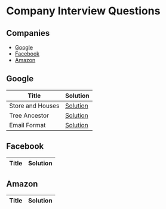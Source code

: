 # Company Interview Questions

## Companies

* [Google](https://github.com/zirui-wang/LeetCode/Company#google)
* [Facebook](https://github.com/zirui-wang/LeetCode/Company#facebook)
* [Amazon](https://github.com/zirui-wang/LeetCode/Company#google)

## Google

|Title|Solution|
|-----|--------|
|Store and Houses|[Solution](./Stores_and_Houses.java)|
|Tree Ancestor|[Solution](./Tree_Ancestor.java)|
|Email Format|[Solution](./Email_Format.java)|

## Facebook

|Title|Solution|
|-----|--------|

## Amazon

|Title|Solution|
|-----|--------|